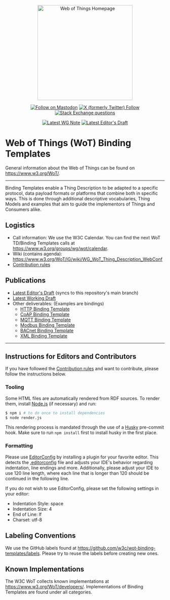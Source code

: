 <p align="center">
  <a href="https://w3.org/wot">
    <img alt="Web of Things Homepage" src="https://www.w3.org/WoT/IG/wiki/images/8/8f/WOT-hz.svg" width="300" />
  </a>
</p>

<p align="center">
  <a href="https://w3c.social/@wot">
    <img alt="Follow on Mastodon" src="https://img.shields.io/mastodon/follow/111609289932468076?domain=https%3A%2F%2Fw3c.social"></a>
  <a href="https://twitter.com/W3C_WoT">
    <img alt="X (formerly Twitter) Follow" src="https://img.shields.io/twitter/follow/W3C_WoT"></a>
  <a href="https://stackoverflow.com/questions/tagged/web-of-things">
    <img alt="Stack Exchange questions" src="https://img.shields.io/stackexchange/stackoverflow/t/web-of-things?style=plastic"></a>
</p>

<p align="center">
  <a href="https://www.w3.org/TR/wot-binding-templates/"> <!--  REC LINK -->
    <img alt="Latest WG Note" src="https://img.shields.io/badge/W3C_Note-Latest-005a9c"></a>
  <a href="https://w3c.github.io/wot-binding-templates/"> <!--  ED LINK -->
    <img alt="Latest Editor's Draft" src="https://img.shields.io/badge/Editor's_Draft-Latest-fe914a"></a>
</p>

# Web of Things (WoT) Binding Templates

General information about the Web of Things can be found on https://www.w3.org/WoT/.
  
---

Binding Templates enable a Thing Description to be adapted to a specific protocol, data payload formats or platforms that combine both in specific ways. 
This is done through additional descriptive vocabularies, Thing Models and examples that aim to guide the implementors of Things and Consumers alike.

## Logistics

- Call information: We use the W3C Calendar. You can find the next WoT TD/Binding Templates calls at https://www.w3.org/groups/wg/wot/calendar.
- Wiki (contains agenda): https://www.w3.org/WoT/IG/wiki/WG_WoT_Thing_Description_WebConf
- [Contribution rules](./CONTRIBUTING.md)

## Publications

- [Latest Editor's Draft](https://w3c.github.io/wot-binding-templates/) (syncs to this repository's main branch)
- [Latest Working Draft](https://www.w3.org/TR/wot-binding-templates/)
- Other deliverables: (Examples are bindings)
  - [HTTP Binding Template](https://w3c.github.io/wot-binding-templates/bindings/protocols/http/index.html)
  - [CoAP Binding Template](https://w3c.github.io/wot-binding-templates/bindings/protocols/coap/index.html)
  - [MQTT Binding Template](https://w3c.github.io/wot-binding-templates/bindings/protocols/mqtt/index.html)
  - [Modbus Binding Template](https://w3c.github.io/wot-binding-templates/bindings/protocols/modbus/index.html)
  - [BACnet Binding Template](https://w3c.github.io/wot-binding-templates/bindings/protocols/bacnet/index.html) 
  - [XML Binding Template](https://w3c.github.io/wot-binding-templates/bindings/payloads/xml/index.html)

---

## Instructions for Editors and Contributors

If you have followed the [Contribution rules](./CONTRIBUTING.md) and want to contribute, please follow the instructions below.

### Tooling

Some HTML files are automatically rendered from RDF sources.
To render them, install [Node.js](https://nodejs.org/en/) (if necessary) and run:

```sh
$ npm i # to do once to install dependencies
$ node render.js
```

This rendering process is mandated through the use of a [Husky](https://www.npmjs.com/package/husky) pre-commit hook.
Make sure to run `npm install` first to install husky in the first place.

### Formatting

Please use [EditorConfig](https://editorconfig.org/) by installing a plugin for your favorite editor.
This detects the [.editorconfig](.editorconfig) file and adjusts your IDE's behavior regarding indentation, line 
endings and more.
Additionally, please adjust your IDE to use 120 line length, where each line that is longer than 120
should be continued in the following line.

If you do not wish to use EditorConfig, please set the following settings in your editor:

- Indentation Style: space
- Indentation Size: 4
- End of Line: lf
- Charset: utf-8

## Labeling Conventions

We use the GitHub labels found at https://github.com/w3c/wot-binding-templates/labels. Please try to reuse the labels before creating new ones.

## Known Implementations

The W3C WoT collects known implementations at <https://www.w3.org/WoT/developers/>. Implementations of Binding Templates are found under all categories.
